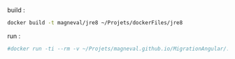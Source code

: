 build :
``` bash
docker build -t magneval/jre8 ~/Projets/dockerFiles/jre8
```
run :
``` bash
#docker run -ti --rm -v ~/Projets/magneval.github.io/MigrationAngular/:/home/developer/src magneval/asciidoctor
```



